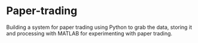 Paper-trading
=============

Building a system for paper trading using Python to grab the data, storing it and processing with MATLAB for experimenting with paper trading.